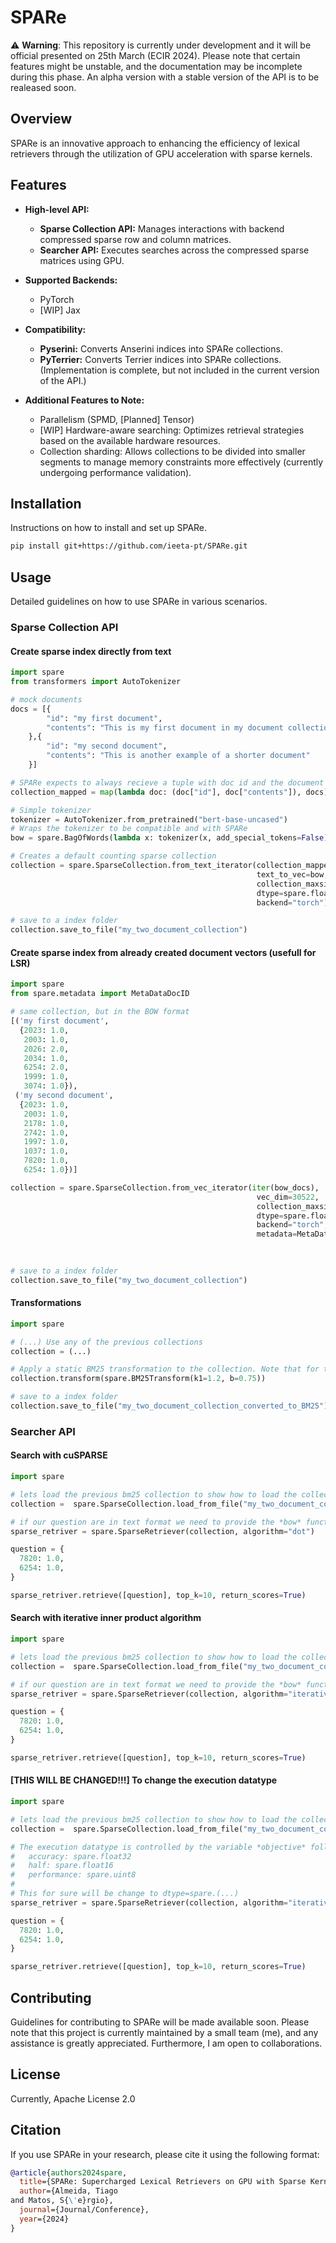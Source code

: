 # SPARe
⚠️ **Warning**: This repository is currently under development and it will be official presented on 25th March (ECIR 2024). Please note that certain features might be unstable, and the documentation may be incomplete during this phase. An alpha version with a stable version of the API is to be realeased soon.

## Overview
SPARe is an innovative approach to enhancing the efficiency of lexical retrievers through the utilization of GPU acceleration with sparse kernels. 

## Features
- **High-level API:**
  - **Sparse Collection API:** Manages interactions with backend compressed sparse row and column matrices.
  - **Searcher API:** Executes searches across the compressed sparse matrices using GPU.

- **Supported Backends:**
  - PyTorch
  - [WIP] Jax

- **Compatibility:**
  - **Pyserini:** Converts Anserini indices into SPARe collections.
  - **PyTerrier:** Converts Terrier indices into SPARe collections. (Implementation is complete, but not included in the current version of the API.)

- **Additional Features to Note:**
  - Parallelism (SPMD, [Planned] Tensor)
  - [WIP] Hardware-aware searching: Optimizes retrieval strategies based on the available hardware resources.
  - Collection sharding: Allows collections to be divided into smaller segments to manage memory constraints more effectively (currently undergoing performance validation).


## Installation
Instructions on how to install and set up SPARe.

```bash
pip install git+https://github.com/ieeta-pt/SPARe.git
```

## Usage
Detailed guidelines on how to use SPARe in various scenarios.

### Sparse Collection API
#### Create sparse index directly from text
```python
import spare
from transformers import AutoTokenizer

# mock documents
docs = [{
        "id": "my first document",
        "contents": "This is my first document in my document collection"
    },{
        "id": "my second document",
        "contents": "This is another example of a shorter document"
    }]

# SPARe expects to always recieve a tuple with doc id and the document text.
collection_mapped = map(lambda doc: (doc["id"], doc["contents"]), docs)

# Simple tokenizer
tokenizer = AutoTokenizer.from_pretrained("bert-base-uncased")
# Wraps the tokenizer to be compatible and with SPARe
bow = spare.BagOfWords(lambda x: tokenizer(x, add_special_tokens=False).input_ids, tokenizer.vocab_size)

# Creates a default counting sparse collection
collection = spare.SparseCollection.from_text_iterator(collection_mapped, 
                                                       text_to_vec=bow,
                                                       collection_maxsize=len(docs),
                                                       dtype=spare.float32,
                                                       backend="torch")

# save to a index folder
collection.save_to_file("my_two_document_collection")
```

#### Create sparse index from already created document vectors (usefull for LSR)
```python
import spare
from spare.metadata import MetaDataDocID

# same collection, but in the BOW format
[('my first document',
  {2023: 1.0,
   2003: 1.0,
   2026: 2.0,
   2034: 1.0,
   6254: 2.0,
   1999: 1.0,
   3074: 1.0}),
 ('my second document',
  {2023: 1.0,
   2003: 1.0,
   2178: 1.0,
   2742: 1.0,
   1997: 1.0,
   1037: 1.0,
   7820: 1.0,
   6254: 1.0})]

collection = spare.SparseCollection.from_vec_iterator(iter(bow_docs),
                                                       vec_dim=30522,
                                                       collection_maxsize=len(docs),
                                                       dtype=spare.float32,
                                                       backend="torch",
                                                       metadata=MetaDataDocID) # this defines the metadata that is stored, in this case its only the docID
                                                                               # by default SPARe uses MetaDataDFandDL, that stores docID, Doc Freq and Doc Length.
                                                                               # This is useful when loading weight values from LSR.

# save to a index folder
collection.save_to_file("my_two_document_collection")
```

#### Transformations
```python
import spare

# (...) Use any of the previous collections
collection = (...)

# Apply a static BM25 transformation to the collection. Note that for this transformation is required to have metadata of type MetaDataDFandDL.
collection.transform(spare.BM25Transform(k1=1.2, b=0.75))

# save to a index folder
collection.save_to_file("my_two_document_collection_converted_to_BM25")
```

### Searcher API

#### Search with cuSPARSE
```python
import spare

# lets load the previous bm25 collection to show how to load the collection
collection =  spare.SparseCollection.load_from_file("my_two_document_collection_converted_to_BM25")

# if our question are in text format we need to provide the *bow* function to the retrieval as well.
sparse_retriver = spare.SparseRetriever(collection, algorithm="dot")

question = {
  7820: 1.0,
  6254: 1.0,
}

sparse_retriver.retrieve([question], top_k=10, return_scores=True)
```

#### Search with iterative inner product algorithm
```python
import spare

# lets load the previous bm25 collection to show how to load the collection
collection =  spare.SparseCollection.load_from_file("my_two_document_collection_converted_to_BM25")

# if our question are in text format we need to provide the *bow* function to the retrieval as well.
sparse_retriver = spare.SparseRetriever(collection, algorithm="iterative")

question = {
  7820: 1.0,
  6254: 1.0,
}

sparse_retriver.retrieve([question], top_k=10, return_scores=True)
```

#### [THIS WILL BE CHANGED!!!] To change the execution datatype
```python
import spare

# lets load the previous bm25 collection to show how to load the collection
collection =  spare.SparseCollection.load_from_file("my_two_document_collection_converted_to_BM25")

# The execution datatype is controlled by the variable *objective* follwing the map:
#   accuracy: spare.float32
#   half: spare.float16
#   performance: spare.uint8
#
# This for sure will be change to dtype=spare.(...)
sparse_retriver = spare.SparseRetriever(collection, algorithm="iterative", objective="performance") # runs the accumulation with uint8

question = {
  7820: 1.0,
  6254: 1.0,
}

sparse_retriver.retrieve([question], top_k=10, return_scores=True)
```


## Contributing
Guidelines for contributing to SPARe will be made available soon. Please note that this project is currently maintained by a small team (me), and any assistance is greatly appreciated. Furthermore, I am open to collaborations.

## License
Currently, Apache License 2.0

## Citation
If you use SPARe in your research, please cite it using the following format:

```bibtex
@article{authors2024spare,
  title={SPARe: Supercharged Lexical Retrievers on GPU with Sparse Kernels},
  author={Almeida, Tiago
and Matos, S{\'e}rgio},
  journal={Journal/Conference},
  year={2024}
}
```

